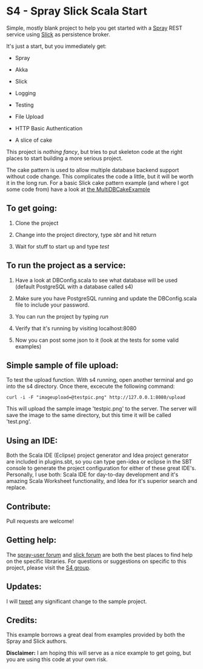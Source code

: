S4 - Spray Slick Scala Start
============================

Simple, mostly blank project to help you get started with a [Spray](http://spray.io/) REST service using [Slick](http://slick.typesafe.com/) as persistence broker.

It's just a start, but you immediately get:

   - Spray

   - Akka

   - Slick

   - Logging

   - Testing
   
   - File Upload
   
   - HTTP Basic Authentication

   - A slice of cake


This project is _nothing fancy_, but tries to put skeleton code at the right places to start building a more serious project.

The cake pattern is used to allow multiple database backend support without code change. This complicates the code a little, but it will be worth it in the long run. For a basic Slick cake pattern example (and where I got some code from) have a look at [the MultiDBCakeExample](https://github.com/typesafehub/activator-slick-multidb/blob/master/src/main/scala/cake/MultiDBCakeExample.scala)


To get going:
-------------

1. Clone the project

2. Change into the project directory, type _sbt_ and hit return

3. Wait for stuff to start up and type _test_ 

To run the project as a service:
--------------------------------

1. Have a look at DBConfig.scala to see what database will be used (default PostgreSQL with a database called s4)

2. Make sure you have PostgreSQL running and update the DBConfig.scala file to include your password.

3. You can run the project by typing _run_

4. Verify that it's running by visiting localhost:8080

5. Now you can post some json to it (look at the tests for some valid examples)

Simple sample of file upload:
----------------------------
To test the upload function. With s4 running, open another terminal and go into the s4 directory. Once there, excecute the following command:

    curl -i -F "imageupload=@testpic.png" http://127.0.0.1:8080/upload

This will upload the sample image 'testpic.png' to the server. The server will save the image to the same directory, but this time it will be called 'test.png'.

Using an IDE:
-------------
Both the Scala IDE (Eclipse) project generator and Idea project generator are included in plugins.sbt, so you can type gen-idea or eclipse in the SBT console to generate the project configuration for either of these great IDE's. Personally, I use both: Scala IDE for day-to-day development and it's amazing Scala Worksheet functionality, and Idea for it's superior search and replace.

Contribute:
-----------
Pull requests are welcome!

Getting help:
-------------
The [spray-user forum](https://groups.google.com/forum/?fromgroups#!forum/spray-user) and [slick forum](https://groups.google.com/forum/?fromgroups#!forum/scalaquery) are both the best places to find help on the specific libraries. For questions or suggestions on specific to this project, please visit the [S4 group](https://groups.google.com/forum/?fromgroups#!forum/spray-slick-scala-start).

Updates:
--------
I will [tweet](https://twitter.com/jacobusreyneke) any significant change to the sample project.

Credits:
--------

This example borrows a great deal from examples provided by both the Spray and Slick authors.

**Disclaimer:** I am hoping this will serve as a nice example to get going, but you are using this code at your own risk.
